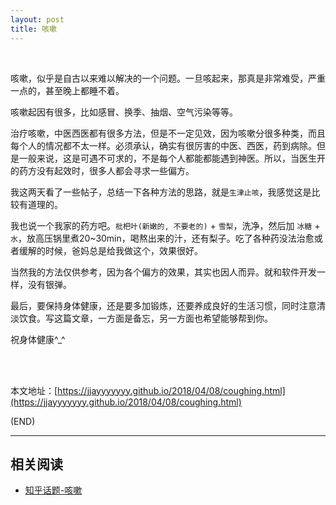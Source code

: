 ```yaml
---
layout: post
title: 咳嗽
---
```


<br>

咳嗽，似乎是自古以来难以解决的一个问题。一旦咳起来，那真是非常难受，严重一点的，甚至晚上都睡不着。

咳嗽起因有很多，比如感冒、换季、抽烟、空气污染等等。

治疗咳嗽，中医西医都有很多方法，但是不一定见效，因为咳嗽分很多种类，而且每个人的情况都不太一样。必须承认，确实有很厉害的中医、西医，药到病除。但是一般来说，这是可遇不可求的，不是每个人都能都能遇到神医。所以，当医生开的药方没有起效时，很多人都会寻求一些偏方。

我这两天看了一些帖子，总结一下各种方法的思路，就是`生津止咳`，我感觉这是比较有道理的。

我也说一个我家的药方吧。`枇杷叶(新嫩的, 不要老的)` + `雪梨`，洗净，然后加 `冰糖` + `水`，放高压锅里煮20~30min，喝熬出来的汁，还有梨子。吃了各种药没法治愈或者缓解的时候，爸妈总是给我做这个，效果很好。

当然我的方法仅供参考，因为各个偏方的效果，其实也因人而异。就和软件开发一样，没有银弹。

最后，要保持身体健康，还是要多加锻炼，还要养成良好的生活习惯，同时注意清淡饮食。写这篇文章，一方面是备忘，另一方面也希望能够帮到你。

祝身体健康^_^

<br><br>

本文地址：[https://jjayyyyyyy.github.io/2018/04/08/coughing.html](https://jjayyyyyyy.github.io/2018/04/08/coughing.html)

(END)

---

##	相关阅读

*	[知乎话题-咳嗽](https://www.zhihu.com/search?type=content&q=%E5%92%B3%E5%97%BD)
